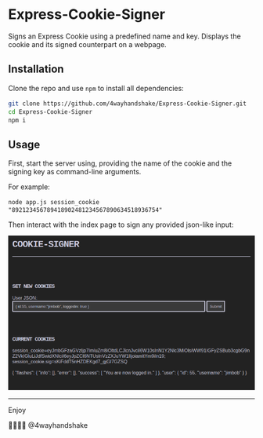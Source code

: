 # Express-Cookie-Signer
Signs an Express Cookie using a predefined name and key. Displays the cookie and its signed counterpart on a webpage.



## Installation

Clone the repo and use `npm` to install all dependencies:

```bash
git clone https://github.com/4wayhandshake/Express-Cookie-Signer.git
cd Express-Cookie-Signer
npm i
```



## Usage

First, start the server using, providing the name of the cookie and the signing key as command-line arguments.

For example:

```
node app.js session_cookie "892123456789418902481234567890634518936754"
```

Then interact with the index page to sign any provided json-like input:

![Screenshot](Screenshot.png)



---

Enjoy

:handshake::handshake::handshake::handshake:
@4wayhandshake
